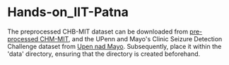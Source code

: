 # Hands-on_IIT-Patna

The preprocessed CHB-MIT dataset can be downloaded from [pre-processed CHM-MIT](https://ieee-dataport.org/open-access/preprocessed-chb-mit-scalp-eeg-database), and the UPenn and Mayo's Clinic Seizure Detection Challenge dataset from [Upen nad Mayo](https://www.kaggle.com/c/seizure-detection). Subsequently, place it within the 'data' directory, ensuring that the directory is created beforehand.

